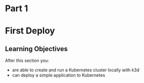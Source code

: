 # Part 1

# First Deploy
## Learning Objectives
After this section you:
- are able to create and run a Kubernetes cluster locally with k3d
- can deploy a simple application to Kubernetes